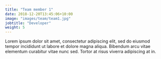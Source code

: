 ```yaml
---
title: "Team member 1"
date: 2018-12-20T13:45:06+10:00
image: "images/team/team1.jpg"
jobtitle: "Developer"
weight: 5
---
```


Lorem ipsum dolor sit amet, consectetur adipiscing elit, sed do eiusmod tempor incididunt ut labore et dolore magna aliqua. Bibendum arcu vitae elementum curabitur vitae nunc sed. Tortor at risus viverra adipiscing at in.
